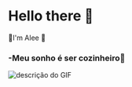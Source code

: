 # Hello there 👻

🦇I'm Alee 🦇


### -Meu sonho é ser cozinheiro🥓

![descrição do GIF](https://media.tenor.com/Eo809pAALoYAAAAi/bat.gif)




